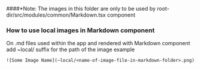 ####\*Note: The images in this folder are only to be used by root-dir/src/modules/common/Markdown.tsx component

### How to use local images in Markdown component

On .md files used within the app and rendered with Markdown component add ~local/ suffix for the path of the image example

`![Some Image Name](~local/<name-of-image-file-in-markdown-folder>.png)`
